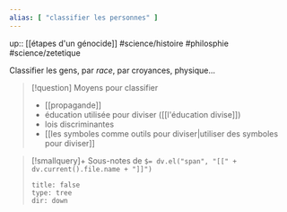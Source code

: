```yaml
---
alias: [ "classifier les personnes" ]
---
```

up:: [[étapes d'un génocide]]
#science/histoire #philosphie #science/zetetique 

Classifier les gens, par *race*, par croyances, physique...

> [!question] Moyens pour classifier
> - [[propagande]]
> - éducation utilisée pour diviser ([[l'éducation divise]])
> - lois discriminantes
> - [[les symboles comme outils pour diviser|utiliser des symboles pour diviser]]

> [!smallquery]+ Sous-notes de `$= dv.el("span", "[[" + dv.current().file.name + "]]")`
> ```breadcrumbs
> title: false
> type: tree
> dir: down
> ```